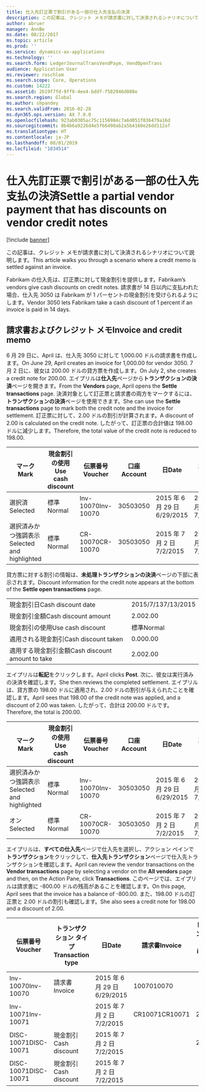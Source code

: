 ```yaml
---
title: 仕入先訂正票で割引がある一部の仕入先支払の決済
description: この記事は、クレジット メモが請求書に対して決済されるシナリオについて説明します。
author: abruer
manager: AnnBe
ms.date: 08/22/2017
ms.topic: article
ms.prod: ''
ms.service: dynamics-ax-applications
ms.technology: ''
ms.search.form: LedgerJournalTransVendPaym, VendOpenTrans
audience: Application User
ms.reviewer: roschlom
ms.search.scope: Core, Operations
ms.custom: 14222
ms.assetid: 2b19f7fd-9ff9-4ee4-bddf-f582946d008e
ms.search.region: Global
ms.author: shpandey
ms.search.validFrom: 2016-02-28
ms.dyn365.ops.version: AX 7.0.0
ms.openlocfilehash: 923ab0305ac75c1156984c7a6d051f036479a16d
ms.sourcegitcommit: 8b4b6a9226d4e5f66498ab2a5b4160e26dd112af
ms.translationtype: HT
ms.contentlocale: ja-JP
ms.lasthandoff: 08/01/2019
ms.locfileid: "1834514"
---
```

# <a name="settle-a-partial-vendor-payment-that-has-discounts-on-vendor-credit-notes"></a><span data-ttu-id="764d4-103">仕入先訂正票で割引がある一部の仕入先支払の決済</span><span class="sxs-lookup"><span data-stu-id="764d4-103">Settle a partial vendor payment that has discounts on vendor credit notes</span></span>

[!include [banner](../includes/banner.md)]

<span data-ttu-id="764d4-104">この記事は、クレジット メモが請求書に対して決済されるシナリオについて説明します。</span><span class="sxs-lookup"><span data-stu-id="764d4-104">This article walks you through a scenario where a credit memo is settled against an invoice.</span></span>

<span data-ttu-id="764d4-105">Fabrikam の仕入先は、訂正票に対して現金割引を提供します。</span><span class="sxs-lookup"><span data-stu-id="764d4-105">Fabrikam’s vendors give cash discounts on credit notes.</span></span> <span data-ttu-id="764d4-106">請求書が 14 日以内に支払われた場合、仕入先 3050 は Fabrikam が 1 パーセントの現金割引を受けられるようにします。</span><span class="sxs-lookup"><span data-stu-id="764d4-106">Vendor 3050 lets Fabrikam take a cash discount of 1 percent if an invoice is paid in 14 days.</span></span>

## <a name="invoice-and-credit-memo"></a><span data-ttu-id="764d4-107">請求書およびクレジット メモ</span><span class="sxs-lookup"><span data-stu-id="764d4-107">Invoice and credit memo</span></span>
<span data-ttu-id="764d4-108">6 月 29 日に、April は、仕入先 3050 に対して 1,000.00 ドルの請求書を作成します。</span><span class="sxs-lookup"><span data-stu-id="764d4-108">On June 29, April creates an invoice for 1,000.00 for vendor 3050.</span></span> <span data-ttu-id="764d4-109">7 月 2 日に、彼女は 200.00 ドルの貸方票を作成します。</span><span class="sxs-lookup"><span data-stu-id="764d4-109">On July 2, she creates a credit note for 200.00.</span></span> <span data-ttu-id="764d4-110">エイプリルは**仕入先**ページから**トランザクションの決済**ページを開きます。</span><span class="sxs-lookup"><span data-stu-id="764d4-110">From the **Vendors** page, April opens the **Settle transactions** page.</span></span> <span data-ttu-id="764d4-111">決済対象として訂正票と請求書の両方をマークするには、**トランザクションの決済**ページを使用できます。</span><span class="sxs-lookup"><span data-stu-id="764d4-111">She can use the **Settle transactions** page to mark both the credit note and the invoice for settlement.</span></span> <span data-ttu-id="764d4-112">訂正票に対して、2.00 ドルの割引が計算されます。</span><span class="sxs-lookup"><span data-stu-id="764d4-112">A discount of 2.00 is calculated on the credit note.</span></span> <span data-ttu-id="764d4-113">したがって、訂正票の合計値は 198.00 ドルに減少します。</span><span class="sxs-lookup"><span data-stu-id="764d4-113">Therefore, the total value of the credit note is reduced to 198.00.</span></span>

| <span data-ttu-id="764d4-114">マーク</span><span class="sxs-lookup"><span data-stu-id="764d4-114">Mark</span></span>                     | <span data-ttu-id="764d4-115">現金割引の使用</span><span class="sxs-lookup"><span data-stu-id="764d4-115">Use cash discount</span></span> | <span data-ttu-id="764d4-116">伝票番号</span><span class="sxs-lookup"><span data-stu-id="764d4-116">Voucher</span></span>   | <span data-ttu-id="764d4-117">口座</span><span class="sxs-lookup"><span data-stu-id="764d4-117">Account</span></span> | <span data-ttu-id="764d4-118">日</span><span class="sxs-lookup"><span data-stu-id="764d4-118">Date</span></span>      | <span data-ttu-id="764d4-119">期日</span><span class="sxs-lookup"><span data-stu-id="764d4-119">Due date</span></span>  | <span data-ttu-id="764d4-120">請求書</span><span class="sxs-lookup"><span data-stu-id="764d4-120">Invoice</span></span> | <span data-ttu-id="764d4-121">トランザクション通貨の金額</span><span class="sxs-lookup"><span data-stu-id="764d4-121">Amount in transaction currency</span></span> | <span data-ttu-id="764d4-122">通貨</span><span class="sxs-lookup"><span data-stu-id="764d4-122">Currency</span></span> | <span data-ttu-id="764d4-123">決済金額</span><span class="sxs-lookup"><span data-stu-id="764d4-123">Amount to settle</span></span> |
|--------------------------|-------------------|-----------|---------|-----------|-----------|---------|--------------------------------|----------|------------------|
| <span data-ttu-id="764d4-124">選択済</span><span class="sxs-lookup"><span data-stu-id="764d4-124">Selected</span></span>                 | <span data-ttu-id="764d4-125">標準</span><span class="sxs-lookup"><span data-stu-id="764d4-125">Normal</span></span>            | <span data-ttu-id="764d4-126">Inv-10070</span><span class="sxs-lookup"><span data-stu-id="764d4-126">Inv-10070</span></span> | <span data-ttu-id="764d4-127">3050</span><span class="sxs-lookup"><span data-stu-id="764d4-127">3050</span></span>    | <span data-ttu-id="764d4-128">2015 年 6 月 29 日</span><span class="sxs-lookup"><span data-stu-id="764d4-128">6/29/2015</span></span> | <span data-ttu-id="764d4-129">2015 年 7 月 29 日</span><span class="sxs-lookup"><span data-stu-id="764d4-129">7/29/2015</span></span> | <span data-ttu-id="764d4-130">10070</span><span class="sxs-lookup"><span data-stu-id="764d4-130">10070</span></span>   | <span data-ttu-id="764d4-131">-1,000.00</span><span class="sxs-lookup"><span data-stu-id="764d4-131">-1,000.00</span></span>                      | <span data-ttu-id="764d4-132">USD</span><span class="sxs-lookup"><span data-stu-id="764d4-132">USD</span></span>      | <span data-ttu-id="764d4-133">-990.00</span><span class="sxs-lookup"><span data-stu-id="764d4-133">-990.00</span></span>          |
| <span data-ttu-id="764d4-134">選択済みかつ強調表示</span><span class="sxs-lookup"><span data-stu-id="764d4-134">Selected and highlighted</span></span> | <span data-ttu-id="764d4-135">標準</span><span class="sxs-lookup"><span data-stu-id="764d4-135">Normal</span></span>            | <span data-ttu-id="764d4-136">CR-10070</span><span class="sxs-lookup"><span data-stu-id="764d4-136">CR-10070</span></span>  | <span data-ttu-id="764d4-137">3050</span><span class="sxs-lookup"><span data-stu-id="764d4-137">3050</span></span>    | <span data-ttu-id="764d4-138">2015 年 7 月 2 日</span><span class="sxs-lookup"><span data-stu-id="764d4-138">7/2/2015</span></span>  | <span data-ttu-id="764d4-139">2015 年 7 月 29 日</span><span class="sxs-lookup"><span data-stu-id="764d4-139">7/29/2015</span></span> |         | <span data-ttu-id="764d4-140">200.00</span><span class="sxs-lookup"><span data-stu-id="764d4-140">200.00</span></span>                         | <span data-ttu-id="764d4-141">USD</span><span class="sxs-lookup"><span data-stu-id="764d4-141">USD</span></span>      | <span data-ttu-id="764d4-142">198.00</span><span class="sxs-lookup"><span data-stu-id="764d4-142">198.00</span></span>           |

<span data-ttu-id="764d4-143">貸方票に対する割引の情報は、**未処理トランザクションの決済**ページの下部に表示されます。</span><span class="sxs-lookup"><span data-stu-id="764d4-143">Discount information for the credit note appears at the bottom of the **Settle open transactions** page.</span></span>

|                              |           |
|------------------------------|-----------|
| <span data-ttu-id="764d4-144">現金割引日</span><span class="sxs-lookup"><span data-stu-id="764d4-144">Cash discount date</span></span>           | <span data-ttu-id="764d4-145">2015/7/13</span><span class="sxs-lookup"><span data-stu-id="764d4-145">7/13/2015</span></span> |
| <span data-ttu-id="764d4-146">現金割引金額</span><span class="sxs-lookup"><span data-stu-id="764d4-146">Cash discount amount</span></span>         | <span data-ttu-id="764d4-147">2.00</span><span class="sxs-lookup"><span data-stu-id="764d4-147">2.00</span></span>      |
| <span data-ttu-id="764d4-148">現金割引の使用</span><span class="sxs-lookup"><span data-stu-id="764d4-148">Use cash discount</span></span>            | <span data-ttu-id="764d4-149">標準</span><span class="sxs-lookup"><span data-stu-id="764d4-149">Normal</span></span>    |
| <span data-ttu-id="764d4-150">適用される現金割引</span><span class="sxs-lookup"><span data-stu-id="764d4-150">Cash discount taken</span></span>          | <span data-ttu-id="764d4-151">0.00</span><span class="sxs-lookup"><span data-stu-id="764d4-151">0.00</span></span>      |
| <span data-ttu-id="764d4-152">適用する現金割引金額</span><span class="sxs-lookup"><span data-stu-id="764d4-152">Cash discount amount to take</span></span> | <span data-ttu-id="764d4-153">2.00</span><span class="sxs-lookup"><span data-stu-id="764d4-153">2.00</span></span>      |

<span data-ttu-id="764d4-154">エイプリルは**転記**をクリックします。</span><span class="sxs-lookup"><span data-stu-id="764d4-154">April clicks **Post**.</span></span> <span data-ttu-id="764d4-155">次に、彼女は実行済みの決済を確認します。</span><span class="sxs-lookup"><span data-stu-id="764d4-155">She then reviews the completed settlement.</span></span> <span data-ttu-id="764d4-156">エイプリルは、貸方票の 198.00 ドルに適用され、2.00 ドルの割引が与えられたことを確認します。</span><span class="sxs-lookup"><span data-stu-id="764d4-156">April sees that 198.00 of the credit note was applied, and a discount of 2.00 was taken.</span></span> <span data-ttu-id="764d4-157">したがって、合計は 200.00 ドルです。</span><span class="sxs-lookup"><span data-stu-id="764d4-157">Therefore, the total is 200.00.</span></span>

| <span data-ttu-id="764d4-158">マーク</span><span class="sxs-lookup"><span data-stu-id="764d4-158">Mark</span></span>                     | <span data-ttu-id="764d4-159">現金割引の使用</span><span class="sxs-lookup"><span data-stu-id="764d4-159">Use cash discount</span></span> | <span data-ttu-id="764d4-160">伝票番号</span><span class="sxs-lookup"><span data-stu-id="764d4-160">Voucher</span></span>   | <span data-ttu-id="764d4-161">口座</span><span class="sxs-lookup"><span data-stu-id="764d4-161">Account</span></span> | <span data-ttu-id="764d4-162">日</span><span class="sxs-lookup"><span data-stu-id="764d4-162">Date</span></span>      | <span data-ttu-id="764d4-163">期日</span><span class="sxs-lookup"><span data-stu-id="764d4-163">Due date</span></span>  | <span data-ttu-id="764d4-164">請求書</span><span class="sxs-lookup"><span data-stu-id="764d4-164">Invoice</span></span>  | <span data-ttu-id="764d4-165">トランザクション通貨の金額</span><span class="sxs-lookup"><span data-stu-id="764d4-165">Amount in transaction currency</span></span> | <span data-ttu-id="764d4-166">通貨</span><span class="sxs-lookup"><span data-stu-id="764d4-166">Currency</span></span> | <span data-ttu-id="764d4-167">決済金額</span><span class="sxs-lookup"><span data-stu-id="764d4-167">Amount to settle</span></span> |
|--------------------------|-------------------|-----------|---------|-----------|-----------|----------|--------------------------------|----------|------------------|
| <span data-ttu-id="764d4-168">選択済みかつ強調表示</span><span class="sxs-lookup"><span data-stu-id="764d4-168">Selected and highlighted</span></span> | <span data-ttu-id="764d4-169">標準</span><span class="sxs-lookup"><span data-stu-id="764d4-169">Normal</span></span>            | <span data-ttu-id="764d4-170">Inv-10070</span><span class="sxs-lookup"><span data-stu-id="764d4-170">Inv-10070</span></span> | <span data-ttu-id="764d4-171">3050</span><span class="sxs-lookup"><span data-stu-id="764d4-171">3050</span></span>    | <span data-ttu-id="764d4-172">2015 年 6 月 29 日</span><span class="sxs-lookup"><span data-stu-id="764d4-172">6/29/2015</span></span> | <span data-ttu-id="764d4-173">2015 年 7 月 29 日</span><span class="sxs-lookup"><span data-stu-id="764d4-173">7/29/2015</span></span> | <span data-ttu-id="764d4-174">10070</span><span class="sxs-lookup"><span data-stu-id="764d4-174">10070</span></span>    | <span data-ttu-id="764d4-175">-1,000.00</span><span class="sxs-lookup"><span data-stu-id="764d4-175">-1,000.00</span></span>                      | <span data-ttu-id="764d4-176">USD</span><span class="sxs-lookup"><span data-stu-id="764d4-176">USD</span></span>      | <span data-ttu-id="764d4-177">-200.00</span><span class="sxs-lookup"><span data-stu-id="764d4-177">-200.00</span></span>          |
| <span data-ttu-id="764d4-178">オン</span><span class="sxs-lookup"><span data-stu-id="764d4-178">Selected</span></span>                 | <span data-ttu-id="764d4-179">標準</span><span class="sxs-lookup"><span data-stu-id="764d4-179">Normal</span></span>            | <span data-ttu-id="764d4-180">CR-10070</span><span class="sxs-lookup"><span data-stu-id="764d4-180">CR-10070</span></span>  | <span data-ttu-id="764d4-181">3050</span><span class="sxs-lookup"><span data-stu-id="764d4-181">3050</span></span>    | <span data-ttu-id="764d4-182">2015 年 7 月 2 日</span><span class="sxs-lookup"><span data-stu-id="764d4-182">7/2/2015</span></span>  | <span data-ttu-id="764d4-183">2015 年 7 月 29 日</span><span class="sxs-lookup"><span data-stu-id="764d4-183">7/29/2015</span></span> | <span data-ttu-id="764d4-184">CR-10070</span><span class="sxs-lookup"><span data-stu-id="764d4-184">CR-10070</span></span> | <span data-ttu-id="764d4-185">200.00</span><span class="sxs-lookup"><span data-stu-id="764d4-185">200.00</span></span>                         | <span data-ttu-id="764d4-186">USD</span><span class="sxs-lookup"><span data-stu-id="764d4-186">USD</span></span>      | <span data-ttu-id="764d4-187">198.00</span><span class="sxs-lookup"><span data-stu-id="764d4-187">198.00</span></span>           |

<span data-ttu-id="764d4-188">エイプリルは、**すべての仕入先**ページで仕入先を選択し、アクション ペインで**トランザクション**をクリックして、**仕入先トランザクション**ページで仕入先トランザクションを確認します。</span><span class="sxs-lookup"><span data-stu-id="764d4-188">April can review the vendor transactions on the **Vendor transactions** page by selecting a vendor on the **All vendors** page and then, on the Action Pane, click **Transactions**.</span></span> <span data-ttu-id="764d4-189">このページでは、エイプリルは請求書に -800.00 ドルの残高があることを確認します。</span><span class="sxs-lookup"><span data-stu-id="764d4-189">On this page, April sees that the invoice has a balance of -800.00.</span></span> <span data-ttu-id="764d4-190">また、198.00 ドルの訂正票と 2.00 ドルの割引も確認します。</span><span class="sxs-lookup"><span data-stu-id="764d4-190">She also sees a credit note for 198.00 and a discount of 2.00.</span></span>

| <span data-ttu-id="764d4-191">伝票番号</span><span class="sxs-lookup"><span data-stu-id="764d4-191">Voucher</span></span>    | <span data-ttu-id="764d4-192">トランザクション タイプ</span><span class="sxs-lookup"><span data-stu-id="764d4-192">Transaction type</span></span> | <span data-ttu-id="764d4-193">日</span><span class="sxs-lookup"><span data-stu-id="764d4-193">Date</span></span>      | <span data-ttu-id="764d4-194">請求書</span><span class="sxs-lookup"><span data-stu-id="764d4-194">Invoice</span></span> | <span data-ttu-id="764d4-195">トランザクション通貨での借方金額</span><span class="sxs-lookup"><span data-stu-id="764d4-195">Amount in transaction currency debit</span></span> | <span data-ttu-id="764d4-196">トランザクション通貨での貸方金額</span><span class="sxs-lookup"><span data-stu-id="764d4-196">Amount in transaction currency credit</span></span> | <span data-ttu-id="764d4-197">残高</span><span class="sxs-lookup"><span data-stu-id="764d4-197">Balance</span></span> | <span data-ttu-id="764d4-198">通貨</span><span class="sxs-lookup"><span data-stu-id="764d4-198">Currency</span></span> |
|------------|------------------|-----------|---------|--------------------------------------|---------------------------------------|---------|----------|
| <span data-ttu-id="764d4-199">Inv-10070</span><span class="sxs-lookup"><span data-stu-id="764d4-199">Inv-10070</span></span>  | <span data-ttu-id="764d4-200">請求書</span><span class="sxs-lookup"><span data-stu-id="764d4-200">Invoice</span></span>          | <span data-ttu-id="764d4-201">2015 年 6 月 29 日</span><span class="sxs-lookup"><span data-stu-id="764d4-201">6/29/2015</span></span> | <span data-ttu-id="764d4-202">10070</span><span class="sxs-lookup"><span data-stu-id="764d4-202">10070</span></span>   |                                      | <span data-ttu-id="764d4-203">1,000.00</span><span class="sxs-lookup"><span data-stu-id="764d4-203">1,000.00</span></span>                              | <span data-ttu-id="764d4-204">-800.00</span><span class="sxs-lookup"><span data-stu-id="764d4-204">-800.00</span></span> | <span data-ttu-id="764d4-205">USD</span><span class="sxs-lookup"><span data-stu-id="764d4-205">USD</span></span>      |
| <span data-ttu-id="764d4-206">Inv-10071</span><span class="sxs-lookup"><span data-stu-id="764d4-206">Inv-10071</span></span>  |                  | <span data-ttu-id="764d4-207">2015 年 7 月 2 日</span><span class="sxs-lookup"><span data-stu-id="764d4-207">7/2/2015</span></span>  | <span data-ttu-id="764d4-208">CR10071</span><span class="sxs-lookup"><span data-stu-id="764d4-208">CR10071</span></span> | <span data-ttu-id="764d4-209">200.00</span><span class="sxs-lookup"><span data-stu-id="764d4-209">200.00</span></span>                               |                                       | <span data-ttu-id="764d4-210">0.00</span><span class="sxs-lookup"><span data-stu-id="764d4-210">0.00</span></span>    | <span data-ttu-id="764d4-211">USD</span><span class="sxs-lookup"><span data-stu-id="764d4-211">USD</span></span>      |
| <span data-ttu-id="764d4-212">DISC-10071</span><span class="sxs-lookup"><span data-stu-id="764d4-212">DISC-10071</span></span> |  <span data-ttu-id="764d4-213">現金割引</span><span class="sxs-lookup"><span data-stu-id="764d4-213">Cash discount</span></span>   | <span data-ttu-id="764d4-214">2015 年 7 月 2 日</span><span class="sxs-lookup"><span data-stu-id="764d4-214">7/2/2015</span></span>  |         | <span data-ttu-id="764d4-215">2.00</span><span class="sxs-lookup"><span data-stu-id="764d4-215">2.00</span></span>                                 |                                       | <span data-ttu-id="764d4-216">0.00</span><span class="sxs-lookup"><span data-stu-id="764d4-216">0.00</span></span>    | <span data-ttu-id="764d4-217">USD</span><span class="sxs-lookup"><span data-stu-id="764d4-217">USD</span></span>      |
| <span data-ttu-id="764d4-218">DISC-10071</span><span class="sxs-lookup"><span data-stu-id="764d4-218">DISC-10071</span></span> |  <span data-ttu-id="764d4-219">現金割引</span><span class="sxs-lookup"><span data-stu-id="764d4-219">Cash discount</span></span>   | <span data-ttu-id="764d4-220">2015 年 7 月 2 日</span><span class="sxs-lookup"><span data-stu-id="764d4-220">7/2/2015</span></span>  |         |                                      | <span data-ttu-id="764d4-221">2.00</span><span class="sxs-lookup"><span data-stu-id="764d4-221">2.00</span></span>                                  | <span data-ttu-id="764d4-222">0.00</span><span class="sxs-lookup"><span data-stu-id="764d4-222">0.00</span></span>    | <span data-ttu-id="764d4-223">USD</span><span class="sxs-lookup"><span data-stu-id="764d4-223">USD</span></span>      |





